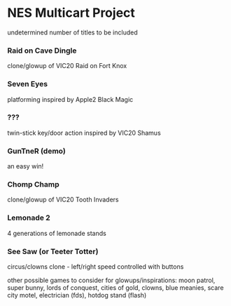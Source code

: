 # NES Multicart Project
undetermined number of titles to be included

### Raid on Cave Dingle
clone/glowup of VIC20 Raid on Fort Knox

### Seven Eyes
platforming inspired by Apple2 Black Magic

### ???
twin-stick key/door action inspired by VIC20 Shamus

### GunTneR (demo)
an easy win!

### Chomp Champ
clone/glowup of VIC20 Tooth Invaders

### Lemonade 2
4 generations of lemonade stands

### See Saw (or Teeter Totter)
circus/clowns clone - left/right speed controlled with buttons

other possible games to consider for glowups/inspirations: moon patrol, super bunny, lords of conquest, cities of gold, clowns, blue meanies, scare city motel, electrician (fds), hotdog stand (flash)
